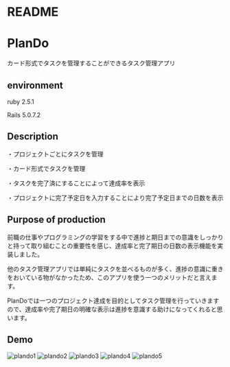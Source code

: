 # README

PlanDo
====

カード形式でタスクを管理することができるタスク管理アプリ

## environment
ruby 2.5.1

Rails 5.0.7.2

## Description
・プロジェクトごとにタスクを管理

・カード形式でタスクを管理

・タスクを完了済にすることによって達成率を表示

・プロジェクトに完了予定日を入力することにより完了予定日までの日数を表示

## Purpose of production
前職の仕事やプログラミングの学習をする中で進捗と期日までの意識をしっかりと持って取り組むことの重要性を感じ、達成率と完了期日の日数の表示機能を実装しました。

他のタスク管理アプリでは単純にタスクを並べるものが多く、進捗の意識に重きをおいている物がなかったため、このアプリを使う一つのメリットだと言えます。

PlanDoでは一つのプロジェクト達成を目的としてタスク管理を行っていきますので、達成率や完了期日の明確な表示は進捗を意識する助けになってくれると思います。

## Demo
![plando1](https://user-images.githubusercontent.com/64084335/86540575-6b2b4a00-bf41-11ea-94ac-e243d9714353.gif)
![plando2](https://user-images.githubusercontent.com/64084335/86540594-957d0780-bf41-11ea-85fe-c5db3e296893.gif)
![plando3](https://user-images.githubusercontent.com/64084335/86540598-9ca41580-bf41-11ea-9f24-ef2b38163a74.gif)
![plando4](https://user-images.githubusercontent.com/64084335/86540602-a3328d00-bf41-11ea-9731-7d1434c60d8b.gif)
![plando5](https://user-images.githubusercontent.com/64084335/86540622-cb21f080-bf41-11ea-92cc-f84c4dfec64e.gif)

